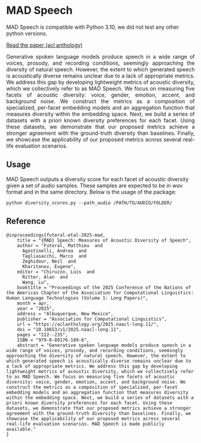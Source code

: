 # MAD Speech

MAD Speech is compatible with Python 3.10, we did not test any other python versions.

[Read the paper (acl anthology)](https://aclanthology.org/2025.naacl-long.11.pdf)

<p align="justify"> Generative spoken language models produce speech in a wide range of voices, prosody, and recording conditions, seemingly approaching the diversity of natural speech. However, the extent to which generated speech is acoustically diverse remains unclear due to a lack of appropriate metrics. We address this gap by developing lightweight metrics of acoustic diversity, which we collectively refer to as MAD Speech. We focus on measuring five facets of acoustic diversity: voice, gender, emotion, accent, and background noise. We construct the metrics as a composition of specialized, per-facet embedding models and an aggregation function that measures diversity within the embedding space. Next, we build a series of datasets with a priori known diversity preferences for each facet. Using these datasets, we demonstrate that our proposed metrics achieve a stronger agreement with the ground-truth diversity than baselines. Finally, we showcase the applicability of our proposed metrics across several real-life evaluation scenarios. </p>

## Usage

MAD Speech outputs a diversity score for each facet of acoustic diversity given a set of audio samples. These samples are expected to be in *wav* format and in the same directory. Below is the usage of the package:

```
python diversity_scores.py --path_audio /PATH/TO/AUDIO/FOLDER/
```

## Reference

```
@inproceedings{futeral-etal-2025-mad,
    title = "{MAD} Speech: Measures of Acoustic Diversity of Speech",
    author = "Futeral, Matthieu  and
      Agostinelli, Andrea  and
      Tagliasacchi, Marco  and
      Zeghidour, Neil  and
      Kharitonov, Eugene",
    editor = "Chiruzzo, Luis  and
      Ritter, Alan  and
      Wang, Lu",
    booktitle = "Proceedings of the 2025 Conference of the Nations of the Americas Chapter of the Association for Computational Linguistics: Human Language Technologies (Volume 1: Long Papers)",
    month = apr,
    year = "2025",
    address = "Albuquerque, New Mexico",
    publisher = "Association for Computational Linguistics",
    url = "https://aclanthology.org/2025.naacl-long.11/",
    doi = "10.18653/v1/2025.naacl-long.11",
    pages = "222--235",
    ISBN = "979-8-89176-189-6",
    abstract = "Generative spoken language models produce speech in a wide range of voices, prosody, and recording conditions, seemingly approaching the diversity of natural speech. However, the extent to which generated speech is acoustically diverse remains unclear due to a lack of appropriate metrics. We address this gap by developing lightweight metrics of acoustic diversity, which we collectively refer to as MAD Speech. We focus on measuring five facets of acoustic diversity: voice, gender, emotion, accent, and background noise. We construct the metrics as a composition of specialized, per-facet embedding models and an aggregation function that measures diversity within the embedding space. Next, we build a series of datasets with a priori known diversity preferences for each facet. Using these datasets, we demonstrate that our proposed metrics achieve a stronger agreement with the ground-truth diversity than baselines. Finally, we showcase the applicability of our proposed metrics across several real-life evaluation scenarios. MAD Speech is made publicly available."
}
```
